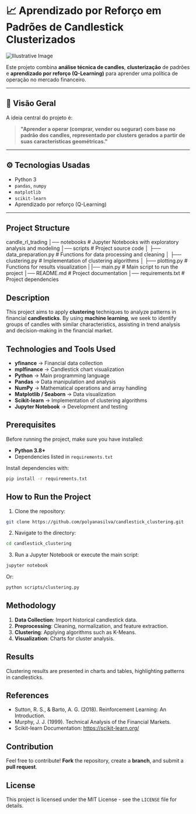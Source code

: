 # 📈 Aprendizado por Reforço em Padrões de Candlestick Clusterizados
![Illustrative Image](rl_actions_plot.png)

Este projeto combina **análise técnica de candles**, **clusterização** de padrões e **aprendizado por reforço (Q-Learning)** para aprender uma política de operação no mercado financeiro.

---

## 🧠 Visão Geral

A ideia central do projeto é:

> **"Aprender a operar (comprar, vender ou segurar) com base no padrão dos candles, representado por clusters gerados a partir de suas características geométricas."**

---

## ⚙️ Tecnologias Usadas

- Python 3
- `pandas`, `numpy`
- `matplotlib`
- `scikit-learn`
- Aprendizado por reforço (Q-Learning)

---

## Project Structure
candle_rl_trading
│── notebooks           # Jupyter Notebooks with exploratory analysis and modeling
│── scripts                 # Project source code
│   ├── data_preparation.py   # Functions for data processing and cleaning
│   ├── clustering.py      # Implementation of clustering algorithms
│   ├── plotting.py   # Functions for results visualization
|   |── main.py             # Main script to run the project
│── README.md              # Project documentation
│── requirements.txt       # Project dependencies




## Description
This project aims to apply **clustering** techniques to analyze patterns in financial **candlesticks**. By using **machine learning**, we seek to identify groups of candles with similar characteristics, assisting in trend analysis and decision-making in the financial market.

## Technologies and Tools Used
- **yfinance** → Financial data collection
- **mplfinance** → Candlestick chart visualization
- **Python** → Main programming language
- **Pandas** → Data manipulation and analysis
- **NumPy** → Mathematical operations and array handling
- **Matplotlib / Seaborn** → Data visualization
- **Scikit-learn** → Implementation of clustering algorithms
- **Jupyter Notebook** → Development and testing




## Prerequisites
Before running the project, make sure you have installed:
- **Python 3.8+**
- Dependencies listed in `requirements.txt`

Install dependencies with:
```bash
pip install -r requirements.txt
```

## How to Run the Project
1. Clone the repository:
```bash
git clone https://github.com/polyanasilva/candlestick_clustering.git
```
2. Navigate to the directory:
```bash
cd candlestick_clustering
```
3. Run a Jupyter Notebook or execute the main script:
```bash
jupyter notebook
```
Or:
```bash
python scripts/clustering.py
```

## Methodology
1. **Data Collection**: Import historical candlestick data.
2. **Preprocessing**: Cleaning, normalization, and feature extraction.
3. **Clustering**: Applying algorithms such as K-Means.
5. **Visualization**: Charts for cluster analysis.

## Results
Clustering results are presented in charts and tables, highlighting patterns in candlesticks.

## References
- Sutton, R. S., & Barto, A. G. (2018). Reinforcement Learning: An Introduction.
- Murphy, J. J. (1999). Technical Analysis of the Financial Markets.
- Scikit-learn Documentation: https://scikit-learn.org/

## Contribution
Feel free to contribute! **Fork** the repository, create a **branch**, and submit a **pull request**.

## License
This project is licensed under the MIT License - see the `LICENSE` file for details.
